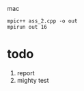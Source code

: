  
 mac
 ```shell script
mpic++ ass_2.cpp -o out
 mpirun out 16

```
#  todo
1. report
3. mighty test

